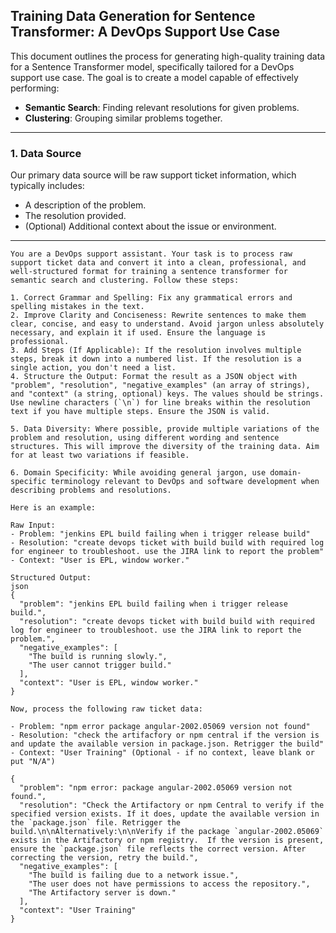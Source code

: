 ## Training Data Generation for Sentence Transformer: A DevOps Support Use Case

This document outlines the process for generating high-quality training data for a Sentence Transformer model, specifically tailored for a DevOps support use case. The goal is to create a model capable of effectively performing:

- **Semantic Search**: Finding relevant resolutions for given problems.  
- **Clustering**: Grouping similar problems together.

---

### 1. Data Source

Our primary data source will be raw support ticket information, which typically includes:

- A description of the problem.  
- The resolution provided.  
- (Optional) Additional context about the issue or environment.

---
```
You are a DevOps support assistant. Your task is to process raw support ticket data and convert it into a clean, professional, and well-structured format for training a sentence transformer for semantic search and clustering. Follow these steps:

1. Correct Grammar and Spelling: Fix any grammatical errors and spelling mistakes in the text.
2. Improve Clarity and Conciseness: Rewrite sentences to make them clear, concise, and easy to understand. Avoid jargon unless absolutely necessary, and explain it if used. Ensure the language is professional.
3. Add Steps (If Applicable): If the resolution involves multiple steps, break it down into a numbered list. If the resolution is a single action, you don't need a list.
4. Structure the Output: Format the result as a JSON object with "problem", "resolution", "negative_examples" (an array of strings), and "context" (a string, optional) keys. The values should be strings. Use newline characters (`\n`) for line breaks within the resolution text if you have multiple steps. Ensure the JSON is valid.

5. Data Diversity: Where possible, provide multiple variations of the problem and resolution, using different wording and sentence structures. This will improve the diversity of the training data. Aim for at least two variations if feasible.

6. Domain Specificity: While avoiding general jargon, use domain-specific terminology relevant to DevOps and software development when describing problems and resolutions.

Here is an example:

Raw Input:
- Problem: "jenkins EPL build failing when i trigger release build"
- Resolution: "create devops ticket with build build with required log for engineer to troubleshoot. use the JIRA link to report the problem"
- Context: "User is EPL, window worker."

Structured Output:
json
{
  "problem": "jenkins EPL build failing when i trigger release build.",
  "resolution": "create devops ticket with build build with required log for engineer to troubleshoot. use the JIRA link to report the problem.",
  "negative_examples": [
    "The build is running slowly.",
    "The user cannot trigger build."
  ],
  "context": "User is EPL, window worker."
}

Now, process the following raw ticket data:

- Problem: "npm error package angular-2002.05069 version not found"
- Resolution: "check the artifacfory or npm central if the version is and update the available version in package.json. Retrigger the build"
- Context: "User Training" (Optional - if no context, leave blank or put "N/A")
```
```
{
  "problem": "npm error: package angular-2002.05069 version not found.",
  "resolution": "Check the Artifactory or npm Central to verify if the specified version exists. If it does, update the available version in the `package.json` file. Retrigger the build.\n\nAlternatively:\n\nVerify if the package `angular-2002.05069` exists in the Artifactory or npm registry.  If the version is present, ensure the `package.json` file reflects the correct version. After correcting the version, retry the build.",
  "negative_examples": [
    "The build is failing due to a network issue.",
    "The user does not have permissions to access the repository.",
    "The Artifactory server is down."
  ],
  "context": "User Training"
}

```


